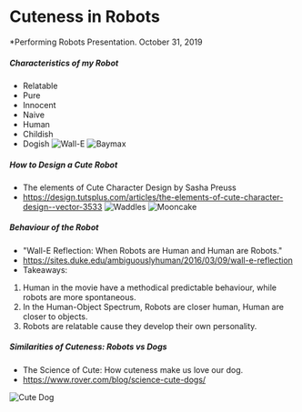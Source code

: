 # Cuteness in Robots

*Performing Robots Presentation. October 31, 2019


##### Characteristics of my Robot
* Relatable
* Pure
* Innocent
* Naive
* Human
* Childish
* Dogish 
![Wall-E](https://github.com/pac469/Performing-Robots/Walle.png)
![Baymax](https://github.com/pac469/Performing-Robots/Baymax.png)

##### How to Design a Cute Robot
* The elements of Cute Character Design by Sasha Preuss
* <https://design.tutsplus.com/articles/the-elements-of-cute-character-design--vector-3533>
![Waddles](https://github.com/pac469/Performing-Robots/Waddles.png)
![Mooncake](https://github.com/pac469/Performing-Robots/MoonCake.png)


##### Behaviour of the Robot
* "Wall-E Reflection: When Robots are Human and Human are Robots."
* <https://sites.duke.edu/ambiguouslyhuman/2016/03/09/wall-e-reflection>
* Takeaways:
 1. Human in the movie have a methodical predictable behaviour, while robots are more spontaneous.
 2. In the  Human-Object Spectrum, Robots are closer human, Human are closer to objects. 
 3. Robots are relatable cause they develop their own personality.


##### Similarities of Cuteness: Robots vs Dogs
* The Science of Cute: How cuteness make us love our dog.
* <https://www.rover.com/blog/science-cute-dogs/>


![Cute Dog](https://github.com/pac469/Performing-Robots/Cutedog.png)
 







 



